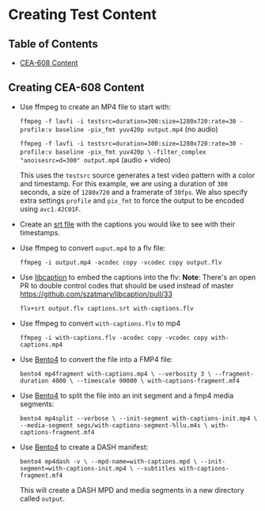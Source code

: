 # Creating Test Content

## Table of Contents

- [CEA-608 Content](#creating-cea-608-content)

## Creating CEA-608 Content

- Use ffmpeg to create an MP4 file to start with:

  `ffmpeg -f lavfi -i testsrc=duration=300:size=1280x720:rate=30 -profile:v baseline -pix_fmt yuv420p output.mp4` (no audio)
  
   `ffmpeg -f lavfi -i testsrc=duration=300:size=1280x720:rate=30 -profile:v baseline -pix_fmt yuv420p \`
   `-filter_complex "anoisesrc=d=300" output.mp4` (audio + video)

  This uses the `testsrc` source generates a test video pattern with a color and timestamp. For this example, we are using a duration of `300` seconds, a size of `1280x720` and a framerate of `30fps`. We also specify extra settings `profile` and `pix_fmt` to force the output to be encoded using `avc1.42C01F`.

- Create an [srt file](#srt) with the captions you would like to see with their timestamps.

- Use ffmpeg to convert `ouput.mp4` to a flv file:

  `ffmpeg -i output.mp4 -acodec copy -vcodec copy output.flv`

- Use [libcaption](#libcaption) to embed the captions into the flv:
**Note**: There's an open PR to double control codes that should be used instead of master https://github.com/szatmary/libcaption/pull/33 

  `flv+srt output.flv captions.srt with-captions.flv`

- Use ffmpeg to convert `with-captions.flv` to mp4

  `ffmpeg -i with-captions.flv -acodec copy -vcodec copy with-captions.mp4`

- Use [Bento4](#bento4) to convert the file into a FMP4 file:

  `bento4 mp4fragment with-captions.mp4 \
    --verbosity 3 \
    --fragment-duration 4000 \
    --timescale 90000 \
    with-captions-fragment.mf4`

- Use [Bento4](#bento4) to split the file into an init segment and a fmp4 media segments:

  `bento4 mp4split --verbose \
    --init-segment with-captions-init.mp4 \
    --media-segment segs/with-captions-segment-%llu.m4s \
    with-captions-fragment.mf4`

- Use [Bento4](#bento4) to create a DASH manifest:

  `bento4 mp4dash -v \
    --mpd-name=with-captions.mpd \
    --init-segment=with-captions-init.mp4 \
    --subtitles
    with-captions-fragment.mf4`

  This will create a DASH MPD and media segments in a new directory called `output`.


[srt]: https://en.wikipedia.org/wiki/SubRip#SubRip_text_file_format
[libcaption]: https://github.com/szatmary/libcaption
[bento4]: https://www.bento4.com/documentation/
